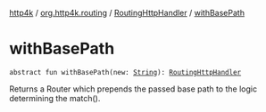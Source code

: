 [http4k](../../index.md) / [org.http4k.routing](../index.md) / [RoutingHttpHandler](index.md) / [withBasePath](./with-base-path.md)

# withBasePath

`abstract fun withBasePath(new: `[`String`](https://kotlinlang.org/api/latest/jvm/stdlib/kotlin/-string/index.html)`): `[`RoutingHttpHandler`](index.md)

Returns a Router which prepends the passed base path to the logic determining the match().


